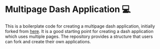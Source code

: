 # Multipage Dash Application 💻

This is a boilerplate code for creating a multipage dash application, initially forked from [here](https://github.com/prakharrathi25/multipage-dash-app.git). It is a good starting point for creating a dash application which uses multiple pages. The repository provides a structure that users can fork and create their own applications. 
